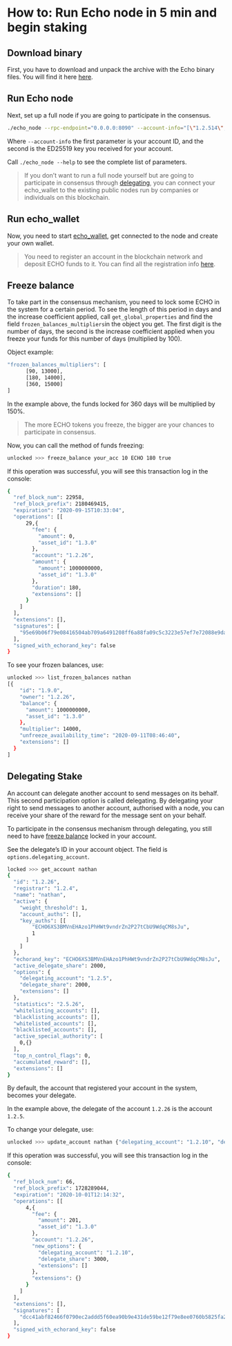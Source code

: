 # How to: Run Echo node in 5 min and begin staking

## Download binary

First, you have to download and unpack the archive with the Echo binary files. You will find it here [here]().

## Run Echo node

Next, set up a full node if you are going to participate in the consensus. 

```bash
./echo_node --rpc-endpoint="0.0.0.0:8090" --account-info="[\"1.2.514\", \"5KcP5uiAByA14Koo8o9eYgoPEyB6A53n57MmGMsKaMqi7wKQYiA\"]"
```

Where `--account-info` the first parameter is your account ID, and the second is the ED25519 key you received for your account.

Call `./echo_node --help` to see the complete list of parameters.

> If you don’t want to run a full node yourself but are going to participate in consensus through [delegating](#delegating-stake), you can connect your echo_wallet to the existing public nodes run by companies or individuals on this blockchain. 

## Run echo_wallet

Now, you need to start [echo_wallet](/how-to/use-cli-wallet.md#Use_CLI_Wallet), get connected to the node and create your own wallet.

> You need to register an account in the blockchain network and deposit ECHO funds to it. You can find all the registration info [here](/how-to/register-account.md).

## Freeze balance

To take part in the consensus mechanism, you need to lock some ECHO in the system for a certain period. To see the length of this period in days and the increase coefficient applied, call  `get_global_properties` and find the field `frozen_balances_multipliers`in the object you get. The first digit is the number of days, the second is the increase coefficient applied when you freeze your funds for this number of days (multiplied by 100).

Object example:

```bash
"frozen_balances_multipliers": [
      [90, 13000],
      [180, 14000],
      [360, 15000]
]
```

In the example above, the funds locked for 360 days will be multiplied by 150%.

> The more ECHO tokens you freeze, the bigger are your chances to participate in consensus.

Now, you can call the method of funds freezing:

```bash
unlocked >>> freeze_balance your_acc 10 ECHO 180 true
```

If this operation was successful, you will see this transaction log in the console:

```bash
{
  "ref_block_num": 22958,
  "ref_block_prefix": 2180469415,
  "expiration": "2020-09-15T10:33:04",
  "operations": [[
      29,{
        "fee": {
          "amount": 0,
          "asset_id": "1.3.0"
        },
        "account": "1.2.26",
        "amount": {
          "amount": 1000000000,
          "asset_id": "1.3.0"
        },
        "duration": 180,
        "extensions": []
      }
    ]
  ],
  "extensions": [],
  "signatures": [
    "95e69b06f79e08416504ab709a6491208ff6a88fa09c5c3223e57ef7e72088e9daa458af2cbb51ab00d78a9211fc3129fd9b98e4ec80e1cf8f2a1568a13e9b00"
  ],
  "signed_with_echorand_key": false
}
```

To see your frozen balances, use:

```bash
unlocked >>> list_frozen_balances nathan
[{
    "id": "1.9.0",
    "owner": "1.2.26",
    "balance": {
      "amount": 1000000000,
      "asset_id": "1.3.0"
    },
    "multiplier": 14000,
    "unfreeze_availability_time": "2020-09-11T08:46:40",
    "extensions": []
  }
]
```
## Delegating Stake

An account can delegate another account to send messages on its behalf. This second participation option is called delegating. By delegating your right to send messages to another account, authorised with a node, you can receive your share of the reward for the message sent on your behalf. 

To participate in the consensus mechanism through delegating, you still need to have [freeze balance](#freeze-balance) locked in your account.

See the delegate’s ID in your account object. The field is `options.delegating_account`.

```bash
locked >>> get_account nathan
{
  "id": "1.2.26",
  "registrar": "1.2.4",
  "name": "nathan",
  "active": {
    "weight_threshold": 1,
    "account_auths": [],
    "key_auths": [[
        "ECHO6XS3BMVnEHAzo1PhHWt9vndrZn2P27tCbU9WdqCM8sJu",
        1
      ]
    ]
  },
  "echorand_key": "ECHO6XS3BMVnEHAzo1PhHWt9vndrZn2P27tCbU9WdqCM8sJu",
  "active_delegate_share": 2000,
  "options": {
    "delegating_account": "1.2.5",
    "delegate_share": 2000,
    "extensions": []
  },
  "statistics": "2.5.26",
  "whitelisting_accounts": [],
  "blacklisting_accounts": [],
  "whitelisted_accounts": [],
  "blacklisted_accounts": [],
  "active_special_authority": [
    0,{}
  ],
  "top_n_control_flags": 0,
  "accumulated_reward": [],
  "extensions": []
}
```

By default, the account that registered your account in the system, becomes your delegate. 

In the example above, the delegate of the account `1.2.26` is the account `1.2.5`.

To change your delegate, use:

```bash
unlocked >>> update_account nathan {"delegating_account": "1.2.10", "delegate_share": "3000"} true null null
```

If this operation was successful, you will see this transaction log in the console:

```bash
{
  "ref_block_num": 66,
  "ref_block_prefix": 1728289044,
  "expiration": "2020-10-01T12:14:32",
  "operations": [[
      4,{
        "fee": {
          "amount": 201,
          "asset_id": "1.3.0"
        },
        "account": "1.2.26",
        "new_options": {
          "delegating_account": "1.2.10",
          "delegate_share": 3000,
          "extensions": []
        },
        "extensions": {}
      }
    ]
  ],
  "extensions": [],
  "signatures": [
    "dcc41abf82466f0790ec2addd5f60ea90b9e431de59be12f79e8ee0760b5825fa2a61c452b1e2e077f3da9949a9412ba824adab6a4ea72989246b9ad78431800"
  ],
  "signed_with_echorand_key": false
}
```
